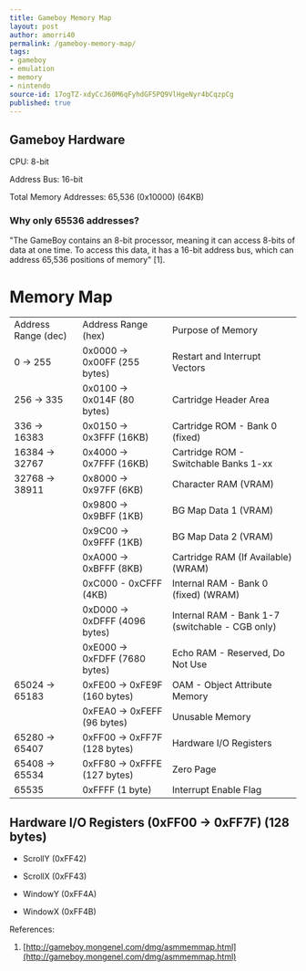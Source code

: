 ```yaml
---
title: Gameboy Memory Map
layout: post
author: amorri40
permalink: /gameboy-memory-map/
tags:
- gameboy
- emulation
- memory
- nintendo
source-id: 17ogTZ-xdyCcJ60M6qFyhdGF5PQ9VlHgeNyr4bCqzpCg
published: true
---
```

## Gameboy Hardware

CPU: 8-bit

Address Bus: 16-bit

Total Memory Addresses: 65,536 (0x10000) (64KB)

### Why only 65536 addresses?

"The GameBoy contains an 8-bit processor, meaning it can access 8-bits of data at one time. To access this data, it has a 16-bit address bus, which can address 65,536 positions of memory" [1].

# Memory Map

<table>
  <tr>
    <td>Address Range (dec) </td>
    <td>Address Range (hex) </td>
    <td>Purpose of Memory</td>
  </tr>
  <tr>
    <td>0 -> 255</td>
    <td>0x0000 -> 0x00FF (255 bytes)</td>
    <td>Restart and Interrupt Vectors</td>
  </tr>
  <tr>
    <td>256 -> 335</td>
    <td>0x0100 -> 0x014F (80 bytes)</td>
    <td>Cartridge Header Area</td>
  </tr>
  <tr>
    <td>336 -> 16383</td>
    <td>0x0150 -> 0x3FFF (16KB)</td>
    <td>Cartridge ROM - Bank 0 (fixed)</td>
  </tr>
  <tr>
    <td>16384 -> 32767</td>
    <td>0x4000 -> 0x7FFF (16KB)</td>
    <td>Cartridge ROM - Switchable Banks 1-xx</td>
  </tr>
  <tr>
    <td>32768 -> 38911</td>
    <td>0x8000 -> 0x97FF (6KB)</td>
    <td>Character RAM (VRAM)</td>
  </tr>
  <tr>
    <td></td>
    <td>0x9800 -> 0x9BFF (1KB)</td>
    <td>BG Map Data 1 (VRAM)</td>
  </tr>
  <tr>
    <td></td>
    <td>0x9C00 -> 0x9FFF (1KB)</td>
    <td>BG Map Data 2 (VRAM)</td>
  </tr>
  <tr>
    <td></td>
    <td>0xA000 -> 0xBFFF (8KB)</td>
    <td>Cartridge RAM (If Available)
(WRAM)</td>
  </tr>
  <tr>
    <td></td>
    <td>0xC000 - 0xCFFF (4KB)</td>
    <td>Internal RAM - Bank 0 (fixed)
(WRAM)</td>
  </tr>
  <tr>
    <td></td>
    <td>0xD000 -> 0xDFFF (4096 bytes)</td>
    <td>Internal RAM - Bank 1-7 (switchable - CGB only)</td>
  </tr>
  <tr>
    <td></td>
    <td>0xE000 -> 0xFDFF (7680 bytes)</td>
    <td>Echo RAM - Reserved, Do Not Use</td>
  </tr>
  <tr>
    <td>65024 -> 65183</td>
    <td>0xFE00 -> 0xFE9F (160 bytes)</td>
    <td>OAM - Object Attribute Memory</td>
  </tr>
  <tr>
    <td></td>
    <td>0xFEA0 -> 0xFEFF (96 bytes)</td>
    <td>Unusable Memory</td>
  </tr>
  <tr>
    <td>65280 -> 65407</td>
    <td>0xFF00 -> 0xFF7F (128 bytes)</td>
    <td>Hardware I/O Registers</td>
  </tr>
  <tr>
    <td>65408 -> 65534</td>
    <td>0xFF80 -> 0xFFFE (127 bytes)</td>
    <td>Zero Page</td>
  </tr>
  <tr>
    <td>65535</td>
    <td>0xFFFF (1 byte)</td>
    <td>Interrupt Enable Flag</td>
  </tr>
</table>


## Hardware I/O Registers (0xFF00 -> 0xFF7F) (128 bytes)

* ScrollY (0xFF42)

* ScrollX (0xFF43)

* WindowY (0xFF4A)

* WindowX (0xFF4B)

References: 

1. [http://gameboy.mongenel.com/dmg/asmmemmap.html](http://gameboy.mongenel.com/dmg/asmmemmap.html)  

